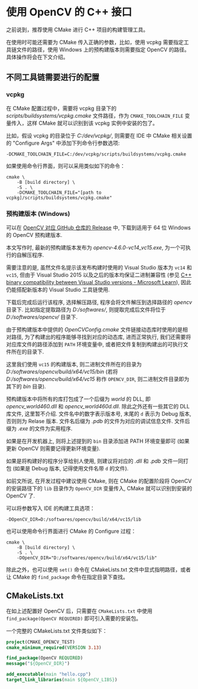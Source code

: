 # 使用 OpenCV 的 C++ 接口

之前说到，推荐使用 CMake 进行 C++ 项目的构建管理工具。

在使用时可能还需要为 CMake 传入正确的参数，比如，使用 vcpkg 需要指定工具链文件的路径，使用 Windows 上的预构建版本则需要指定 OpenCV 的路径。具体操作将会在下文介绍。

## 不同工具链需要进行的配置

### vcpkg

在 CMake 配置过程中，需要将 vcpkg 目录下的 *scripts/buildsystems/vcpkg.cmake* 文件路径，作为 `CMAKE_TOOLCHAIN_FILE` 变量传入，这样 CMake 就可以识别到该 vcpkg 实例中安装的包了。

比如，假设 vcpkg 的目录位于 *C:/dev/vcpkg/*, 则需要在 IDE 中 CMake 相关设置的 "Configure Args" 中添加下列命令行参数选项:

```
-DCMAKE_TOOLCHAIN_FILE=C:/dev/vcpkg/scripts/buildsystems/vcpkg.cmake
```

如果使用命令行界面，则可以采用类似如下的命令：

```
cmake \
    -B [build directory] \
    -S . \
    -DCMAKE_TOOLCHAIN_FILE="[path to vcpkg]/scripts/buildsystems/vcpkg.cmake"
```

### 预构建版本 (Windows)

可以在 [OpenCV 对应 GitHub 仓库的 Release](https://github.com/opencv/opencv/releases) 中, 下载到适用于 64 位 Windows 的 OpenCV 预构建版本.

本文写作时, 最新的预构建版本发布为 *opencv-4.6.0-vc14_vc15.exe*, 为一个可执行的自解压程序.

需要注意的是, 虽然文件名提示该发布构建时使用的 Visual Studio 版本为 `vc14` 和 `vc15`, 但由于 Visual Studio 2015 以及之后的版本均保证二进制兼容性 (参见
[C++ binary compatibility between Visual Studio versions - Microsoft Learn](https://learn.microsoft.com/en-us/cpp/porting/binary-compat-2015-2017)),
因此仍能搭配新版本的 Visual Studio 工具链使用.

下载后完成后运行该程序, 选择解压路径, 程序会将文件解压到选择路径的 *opencv* 目录下. 比如指定提取路径为 *D:/softwares/*, 则提取完成后文件将位于 *D:/softwares/opencv/* 目录下.

由于预构建版本中提供的 *OpenCVConfig.cmake* 文件链接动态库时使用的是相对路径, 为了构建出的程序能够寻找到对应的动态库, 进而正常执行, 我们还需要将对应库文件的路径添加到 `PATH` 环境变量中, 或者把文件复制到构建出的可执行文件所在的目录下.

这里我们使用 `vc15` 的构建版本, 则二进制文件所在的目录为 *D:/softwares/opencv/build/x64/vc15/bin* (若将 *D:/softwares/opencv/build/x64/vc15* 称作 `OPENCV_DIR`, 则二进制文件目录即为其下的 *bin* 目录).

预构建版本中将所有的库打包成了一个后缀为 *world* 的 DLL, 即 *opencv\_world460.dll* 和 *opencv\_world460d.dll*. 除此之外还有一些其它的 DLL 库文件, 这里暂不介绍. 文件名中的数字表示版本号, 末尾的 `d` 表示为 Debug 版本, 否则则为 Relase 版本. 文件名后缀为 *.pdb* 的文件为对应的调试信息文件. 文件后缀为 *.exe* 的文件为实用程序.

如果是在开发机器上, 则将上述提到的 `bin` 目录添加进 PATH 环境变量即可 (如果更新 OpenCV 则需要记得更新环境变量).

如果是将构建好的程序分享给别人使用, 则建议将对应的 *.dll* 和 *.pdb* 文件一同打包 (如果是 Debug 版本, 记得使用文件名带 `d` 的文件).

如前文所说, 在开发过程中建议使用 CMake, 则在 CMake 的配置阶段将 OpenCV 的安装路径下的 `lib` 目录作为 `OpenCV_DIR` 变量传入, CMake 就可以识别到安装的 OpenCV 了.

可以将参数写入 IDE 的构建工具选项：

```
-DOpenCV_DIR=D:/softwares/opencv/build/x64/vc15/lib
```

也可以使用命令行界面进行 CMake 的 Configure 过程：

```
cmake \
    -B [build directory] \
    -S . \
    -DOpenCV_DIR="D:/softwares/opencv/build/x64/vc15/lib"
```

除此之外，也可以使用 `set()` 命令在 CMakeLists.txt 文件中显式指明路径，或者让 CMake 的 `find_package` 命令在指定目录下查找。

## CMakeLists.txt

在如上述配置好 OpenCV 后，只需要在 `CMakeLists.txt` 中使用 `find_package(OpenCV REQUIRED)` 即可引入需要的安装包。

一个完整的 CMakeLists.txt 文件类似如下：

```cmake
project(CMAKE_OPENCV_TEST)
cmake_minimum_required(VERSION 3.13)

find_package(OpenCV REQUIRED)
message("${OpenCV_DIR}")

add_executable(main "hello.cpp")
target_link_libraries(main ${OpenCV_LIBS})
```

